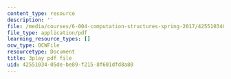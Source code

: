 ```yaml
---
content_type: resource
description: ''
file: /media/courses/6-004-computation-structures-spring-2017/4255103405debe89f2158f601dfd8a80_EnmOjVUSfdY.pdf
file_type: application/pdf
learning_resource_types: []
ocw_type: OCWFile
resourcetype: Document
title: 3play pdf file
uid: 42551034-05de-be89-f215-8f601dfd8a80
---
```

